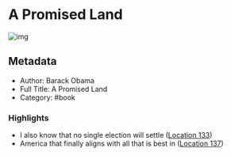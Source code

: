 # A Promised Land

![img](https://m.media-amazon.com/images/I/91D5xAOAVjL._SY160.jpg)

## Metadata

- Author: Barack Obama
- Full Title: A Promised Land
- Category: #book

### Highlights

- I also know that no single election will settle ([Location 133](https://readwise.io/to_kindle?action=open&asin=B08GJZFBYV&location=133))
- America that finally aligns with all that is best in ([Location 137](https://readwise.io/to_kindle?action=open&asin=B08GJZFBYV&location=137))
